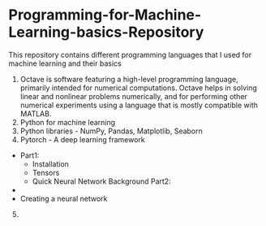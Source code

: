 # Programming-for-Machine-Learning-basics-Repository
This repository contains different programming languages that I used for machine learning and their basics
1. Octave is software featuring a high-level programming language, primarily intended for numerical computations. Octave helps in solving linear and nonlinear problems numerically, and for performing other numerical experiments using a language that is mostly compatible with MATLAB.
2. Python for machine learning
3. Python libraries - NumPy, Pandas, Matplotlib, Seaborn
4. Pytorch - A deep learning framework
  - Part1:
    - Installation
    - Tensors
    - Quick Neural Network Background
  Part2:
  - 
  - Creating a neural network
5. 
